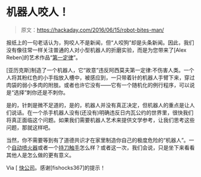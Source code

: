 # 机器人咬人！

> 原文：<https://hackaday.com/2016/06/15/robot-bites-man/>

报纸上的一句老话认为，狗咬人不是新闻，但“人咬狗”却是头条新闻。因此，我们没有像往常一样关注普通的人对小型机器人的折磨实验，而是为您带来了[Alex Reben]的艺术作品“[第一定律](http://areben.com/project/the-first-law/)”。

[亚历克斯]制造了一个机器人，它“故意”违反阿西莫夫第一定律:不伤害人类。一个人将其粉红色的小手指放入槽中，被感应到，一只带着针的机器人手臂下来，穿过肉袋的弱小多肉的附肢。或者也许它没有——它有一个随机化的例行程序，可以说是“选择”刺你还是不刺你。

是的，针刺是微不足道的，是的，机器人并没有真正决定，但机器人的重点是让人们说话。在一个杀手机器人没有(还没有)明确违反日内瓦公约的世界里，很快我们将真正面临这个问题。如果我们需要机器人艺术来提供文学参考，让我们思考这些问题，那就这样吧。

当然，你不需要等到有了道德共识才在家里制造你自己的极度危险的“机器人”。一个[自动喷火器](http://hackaday.com/2015/10/16/make-a-cheap-and-dangerous-automated-flamethrower/)或者一个[持刀触手](http://hackaday.com/2015/11/30/arduino-powered-knife-wielding-tentacle-will-leave-you-in-stitches/)怎么样？或者这一次，我们会说，只是坐下来看看其他人是怎么做的更有意义。

Via [ [快公司](http://www.fastcompany.com/3059484/mind-and-machine/this-robot-intentionally-hurts-people-and-makes-them-bleed)。感谢[fishocks367]的提示！